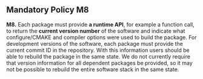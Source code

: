 ## Mandatory Policy M8

**M8.** Each package must provide **a runtime API**, for example a function call, to return the **current
version number** of the software and indicate what configure/CMAKE and compiler options were used
to build the package. For development versions of the software, each package must provide the
current commit ID in the repository. With this information users should be able to rebuild the package
in the same state. We do not currently require that version information for all dependent packages be
provided, so it may not be possible to rebuild the entire software stack in the same state.
